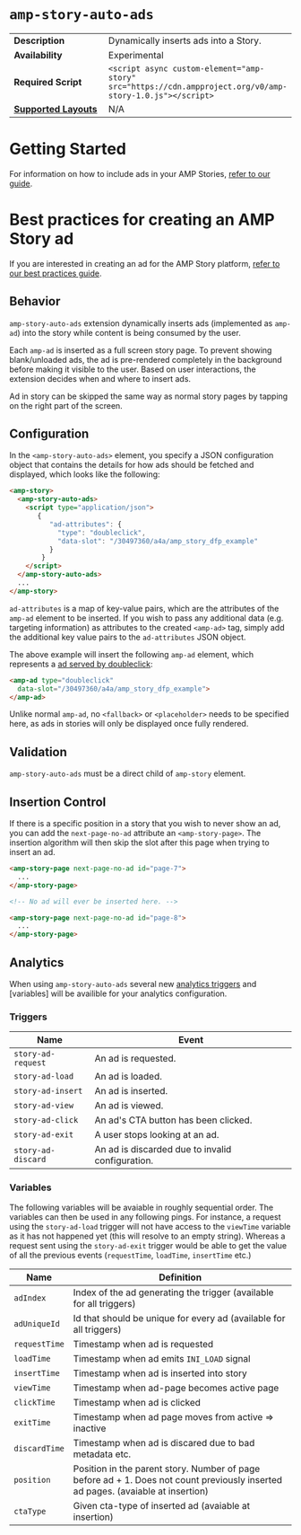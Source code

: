 <!--
Copyright 2018 The AMP HTML Authors. All Rights Reserved.

Licensed under the Apache License, Version 2.0 (the "License");
you may not use this file except in compliance with the License.
You may obtain a copy of the License at

      http://www.apache.org/licenses/LICENSE-2.0

Unless required by applicable law or agreed to in writing, software
distributed under the License is distributed on an "AS-IS" BASIS,
WITHOUT WARRANTIES OR CONDITIONS OF ANY KIND, either express or implied.
See the License for the specific language governing permissions and
limitations under the License.
-->

# <a name="`amp-story-auto-ads`"></a> `amp-story-auto-ads`

<table>
  <tr>
    <td width="40%"><strong>Description</strong></td>
    <td>Dynamically inserts ads into a Story.</td>
  </tr>
  <tr>
    <td width="40%"><strong>Availability</strong></td>
    <td>Experimental</td>
  </tr>
  <tr>
    <td width="40%"><strong>Required Script</strong></td>
    <td><code>&lt;script async custom-element="amp-story" src="https://cdn.ampproject.org/v0/amp-story-1.0.js">&lt;/script></code></td>
  </tr>
  <tr>
    <td class="col-fourty"><strong><a href="https://www.ampproject.org/docs/guides/responsive/control_layout.html">Supported Layouts</a></strong></td>
    <td>N/A</td>
  </tr>
</table>

# Getting Started
For information on how to include ads in your AMP Stories, [refer to our guide](https://www.ampproject.org/docs/ads/advertise_amp_stories).

# Best practices for creating an AMP Story ad
If you are interested in creating an ad for the AMP Story platform, [refer to our best practices guide](https://www.ampproject.org/docs/ads/story_ads_best_practices).

## Behavior
`amp-story-auto-ads` extension dynamically inserts ads (implemented as `amp-ad`)
into the story while content is being consumed by the user.

Each `amp-ad` is inserted as a full screen story page. To prevent showing
blank/unloaded ads, the ad is pre-rendered completely in the background before
making it visible to the user. Based on user interactions, the extension decides when
and where to insert ads.

Ad in story can be skipped the same way as normal story pages by tapping on the
right part of the screen.

## Configuration
In the `<amp-story-auto-ads>` element, you specify a JSON configuration object
that contains the details for how ads should be fetched and displayed, which
looks like the following:

```html
<amp-story>
  <amp-story-auto-ads>
    <script type="application/json">
       {
          "ad-attributes": {
            "type": "doubleclick",
            "data-slot": "/30497360/a4a/amp_story_dfp_example"
          }
        }
    </script>
  </amp-story-auto-ads>
  ...
</amp-story>
```

`ad-attributes` is a map of key-value pairs, which are the attributes of the
 `amp-ad` element to be inserted.
 If you wish to pass any additional data (e.g. targeting information) as
 attributes to the created `<amp-ad>` tag, simply add the additional key value
 pairs to the `ad-attributes` JSON object.

The above example will insert the following `amp-ad` element, which represents
a [ad served by doubleclick](../../extensions/amp-ad-network-doubleclick-impl/amp-ad-network-doubleclick-impl-internal.md):

```html
<amp-ad type="doubleclick"
  data-slot="/30497360/a4a/amp_story_dfp_example">
</amp-ad>
```

Unlike normal `amp-ad`, no `<fallback>` or `<placeholder>` needs to be specified
here, as ads in stories will only be displayed once fully rendered.

## Validation
`amp-story-auto-ads` must be a direct child of `amp-story` element.

## Insertion Control
If there is a specific position in a story that you wish to never show an ad,
you can add the `next-page-no-ad` attribute an `<amp-story-page>`. The insertion
algorithm will then skip the slot after this page when trying to insert an ad.

```html
<amp-story-page next-page-no-ad id="page-7">
  ...
</amp-story-page>

<!-- No ad will ever be inserted here. -->

<amp-story-page next-page-no-ad id="page-8">
  ...
</amp-story-page>
```

## Analytics
When using `amp-story-auto-ads` several new [analytics triggers](extensions/amp-analytics/amp-analytics.md)
and [variables] will be availible for your analytics configuration.

### Triggers
Name | Event
--- | ---
`story-ad-request` | An ad is requested.
`story-ad-load` | An ad is loaded.
`story-ad-insert` | An ad is inserted.
`story-ad-view` | An ad is viewed.
`story-ad-click` | An ad's CTA button has been clicked.
`story-ad-exit` | A user stops looking at an ad.
`story-ad-discard` | An ad is discarded due to invalid configuration.

### Variables
The following variables will be avaiable in roughly sequential order. The variables
can then be used in any following pings. For instance, a request using the
`story-ad-load` trigger will not have access to the `viewTime` variable as it has
not happened yet (this will resolve to an empty string). Whereas a request sent
using the `story-ad-exit` trigger would be able to get the value of all the previous
events (`requestTime`, `loadTime`, `insertTime` etc.)

Name | Definition
--- | ---
`adIndex` | Index of the ad generating the trigger (available for all triggers)
`adUniqueId` | Id that should be unique for every ad (available for all triggers)
`requestTime` | Timestamp when ad is requested
`loadTime` | Timestamp when ad emits `INI_LOAD` signal
`insertTime` | Timestamp when ad is inserted into story
`viewTime` | Timestamp when ad-page becomes active page
`clickTime` | Timestamp when ad is clicked
`exitTime` | Timestamp when ad page moves from active => inactive
`discardTime` | Timestamp when ad is discared due to bad metadata etc.
`position` | Position in the parent story. Number of page before ad + 1. Does not count previously inserted ad pages. (avaiable at insertion)
`ctaType` | Given cta-type of inserted ad (avaiable at insertion)
